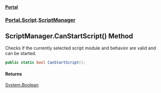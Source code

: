 #### [Portal](index.md 'index')
### [Portal.Script](Portal.Script.md 'Portal.Script').[ScriptManager](ScriptManager.md 'Portal.Script.ScriptManager')

## ScriptManager.CanStartScript() Method

Checks if the currently selected script module and behavior are valid and can be started.

```csharp
public static bool CanStartScript();
```

#### Returns
[System.Boolean](https://docs.microsoft.com/en-us/dotnet/api/System.Boolean 'System.Boolean')